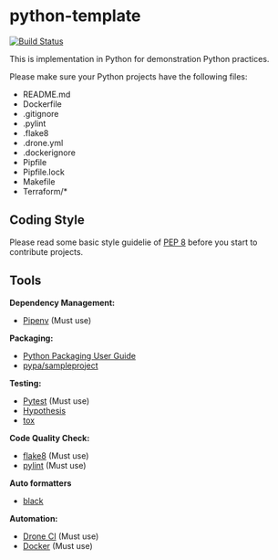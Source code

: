 # python-template

[![Build Status](https://ci.udc-service.io/api/badges/udc/python-template/status.svg)](https://ci.udc-service.io/udc/python-template)

This is implementation in Python for demonstration Python practices.

Please make sure your Python projects have the following files:

- README.md
- Dockerfile
- .gitignore
- .pylint
- .flake8
- .drone.yml
- .dockerignore
- Pipfile
- Pipfile.lock
- Makefile
- Terraform/\*

## Coding Style

Please read some basic style guidelie of [PEP 8](https://www.python.org/dev/peps/pep-0008/) before you start to contribute projects.


## Tools

**Dependency Management:**

- [Pipenv](https://github.com/pypa/pipenv) (Must use)

**Packaging:**

- [Python Packaging User Guide](https://packaging.python.org/)
- [pypa/sampleproject](https://github.com/pypa/sampleproject)

**Testing:**

- [Pytest](https://pytest.org/) (Must use)
- [Hypothesis](https://github.com/HypothesisWorks/hypothesis-python)
- [tox](https://tox.readthedocs.io/)

**Code Quality Check:**

- [flake8](http://flake8.pycqa.org/en/latest/) (Must use)
- [pylint](https://www.pylint.org/) (Must use)

**Auto formatters**
- [black](https://github.com/python/black?source=post_page---------------------------)

**Automation:**

- [Drone CI](https://drone.io/) (Must use)
- [Docker](https://docs.docker.com/) (Must use)



